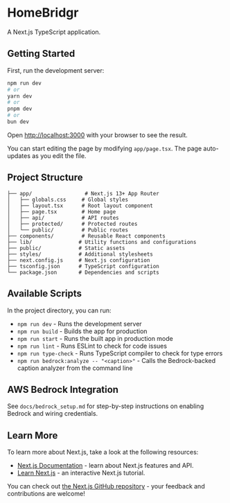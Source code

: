 # HomeBridgr

A Next.js TypeScript application.

## Getting Started

First, run the development server:

```bash
npm run dev
# or
yarn dev
# or
pnpm dev
# or
bun dev
```

Open [http://localhost:3000](http://localhost:3000) with your browser to see the result.

You can start editing the page by modifying `app/page.tsx`. The page auto-updates as you edit the file.

## Project Structure

```
├── app/                 # Next.js 13+ App Router
│   ├── globals.css     # Global styles
│   ├── layout.tsx      # Root layout component
│   ├── page.tsx        # Home page
│   ├── api/            # API routes
│   ├── protected/      # Protected routes
│   └── public/         # Public routes
├── components/         # Reusable React components
├── lib/               # Utility functions and configurations
├── public/            # Static assets
├── styles/            # Additional stylesheets
├── next.config.js     # Next.js configuration
├── tsconfig.json      # TypeScript configuration
└── package.json       # Dependencies and scripts
```

## Available Scripts

In the project directory, you can run:

- `npm run dev` - Runs the development server
- `npm run build` - Builds the app for production
- `npm run start` - Runs the built app in production mode
- `npm run lint` - Runs ESLint to check for code issues
- `npm run type-check` - Runs TypeScript compiler to check for type errors
- `npm run bedrock:analyze -- "<caption>"` - Calls the Bedrock-backed caption analyzer from the command line

## AWS Bedrock Integration

See `docs/bedrock_setup.md` for step-by-step instructions on enabling Bedrock and wiring credentials.

## Learn More

To learn more about Next.js, take a look at the following resources:

- [Next.js Documentation](https://nextjs.org/docs) - learn about Next.js features and API.
- [Learn Next.js](https://nextjs.org/learn) - an interactive Next.js tutorial.

You can check out [the Next.js GitHub repository](https://github.com/vercel/next.js/) - your feedback and contributions are welcome!
